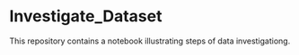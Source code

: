 # Investigate_Dataset

This repository contains a notebook illustrating steps of data investigationg.

